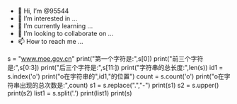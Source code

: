 - 👋 Hi, I’m @95544
- 👀 I’m interested in ...
- 🌱 I’m currently learning ...
- 💞️ I’m looking to collaborate on ...
- 📫 How to reach me ...

s = "www.moe.gov.cn" print("第一个字符是:",s[0]) print("前三个字符是:",s[0:3]) print("后三个字符是:",s[11:]) print("字符串的总长度:",len(s)) id1 = s.index('o') print("o在字符串的",id1,"的位置") count = s.count('o') print("o在字符串出现的总次数是:",count) s1 = s.replace(".","-") print(s1) s2 = s.upper() print(s2) list1 = s.split('.') print(list1) print(s)
